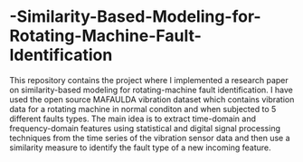# -Similarity-Based-Modeling-for-Rotating-Machine-Fault-Identification

This repository contains the project where I implemented a research paper on similarity-based modeling for rotating-machine fault identification. I have used the open source MAFAULDA vibration dataset which contains vibration data for a rotating machine in normal conditon and when subjected to 5 different faults types. The main idea is to extract time-domain and frequency-domain features using statistical and digital signal processing techniques from the time series of the vibration sensor data and then use a similarity measure to identify the fault type of a new incoming feature.
